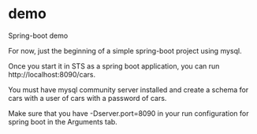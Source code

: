 # demo
Spring-boot demo

For now, just the beginning of a simple spring-boot project using mysql.

Once you start it in STS as a spring boot application, you can run http://localhost:8090/cars.

You must have mysql community server installed and create a schema for cars with a user of cars with a password of cars.

Make sure that you have -Dserver.port=8090 in your run configuration for spring boot in the Arguments tab.
